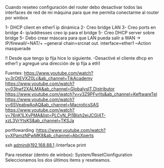 Cuando reseteo configuración del router debo desactivar todos las interfaces de red de  mi máquina para que me permita conectarme al router por winbox


1- DHCP client en ether1 ip dinámica
2- Creo bridge LAN
3- Creo ports en bridge
4- ip/addresses creo ip para el bridge
5- Creo DHCP server sobre bridge
5- Debo crear máscara para que LAN pueda salir a WAN -> IP/firewall/~NAT/+ 
	~general chain=srcnat out. interface=ether1
	~Action masquerade

!! Desde que tengo ip fija hice lo siguiente.
-Desactivé el cliente dhcp en ether1 y agregué una dirección de ip fija a eth1

Fuentes:
https://www.youtube.com/watch?v=3rOtEVXZ0Lc&ab_channel=TikAcademy
https://www.youtube.com/watch?v=03hwf2XALMA&ab_channel=GlobalysIT.Distributor
https://www.youtube.com/watch?v=v3Z9PFvrIts&ab_channel=KeftwareTel
https://www.youtube.com/watch?v=6SVeabwAoAQ&ab_channel=MacroticsSAS
https://www.youtube.com/watch?v=76nK1LXyPMA&list=PLCvN_Pl1Blxh2ejJCGI4T-xzL3VrYtsKS&ab_channel=TKSJa

portfowarding :https://www.youtube.com/watch?v=XPamzNPwMK8&ab_channel=AbcXperts

ssh admin@192.168.88.1
	/interface print
	
	
Para resetear (dentro de winbox): 
	System/ResetCionfiguration
		Seleccionamos los dos últimos items y reseteamos.
